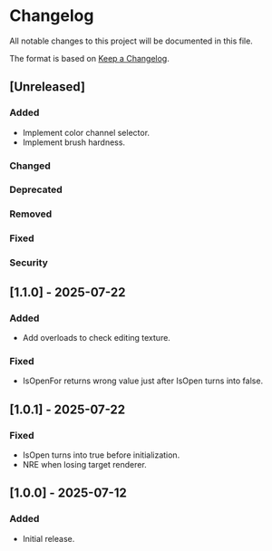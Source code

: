 # Changelog

All notable changes to this project will be documented in this file.

The format is based on [Keep a Changelog](https://keepachangelog.com/en/1.1.0/).

## [Unreleased]
### Added
- Implement color channel selector.
- Implement brush hardness.

### Changed

### Deprecated

### Removed

### Fixed

### Security

## [1.1.0] - 2025-07-22
### Added
- Add overloads to check editing texture.

### Fixed
- IsOpenFor returns wrong value just after IsOpen turns into false.

## [1.0.1] - 2025-07-22
### Fixed
- IsOpen turns into true before initialization.
- NRE when losing target renderer.

## [1.0.0] - 2025-07-12
### Added
- Initial release.
